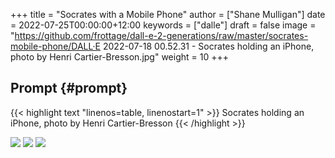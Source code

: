 +++
title = "Socrates with a Mobile Phone"
author = ["Shane Mulligan"]
date = 2022-07-25T00:00:00+12:00
keywords = ["dalle"]
draft = false
image = "https://github.com/frottage/dall-e-2-generations/raw/master/socrates-mobile-phone/DALL·E 2022-07-18 00.52.31 - Socrates holding an iPhone, photo by Henri Cartier-Bresson.jpg"
weight = 10
+++

## Prompt {#prompt}

{{< highlight text "linenos=table, linenostart=1" >}}
Socrates holding an iPhone, photo by Henri
Cartier-Bresson
{{< /highlight >}}

![](https://github.com/frottage/dall-e-2-generations/raw/master/socrates-mobile-phone/DALL%C2%B7E%202022-07-18%2000.52.31%20-%20Socrates%20holding%20an%20iPhone,%20photo%20by%20Henri%20Cartier-Bresson.jpg)
![](https://github.com/frottage/dall-e-2-generations/raw/master/socrates-mobile-phone/DALL%C2%B7E%202022-07-18%2000.52.45%20-%20Socrates%20holding%20an%20iPhone,%20photo%20by%20Henri%20Cartier-Bresson.jpg)
![](https://github.com/frottage/dall-e-2-generations/raw/master/socrates-mobile-phone/DALL%C2%B7E%202022-07-18%2000.54.02%20-%20Socrates%20holding%20an%20iPhone,%20photo%20by%20Henri%20Cartier-Bresson.jpg)